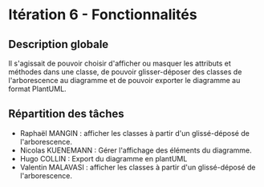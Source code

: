 # Itération 6 - Fonctionnalités
## Description globale
Il s'agissait de pouvoir choisir d'afficher ou masquer les attributs et méthodes 
dans une classe, de pouvoir glisser-déposer des classes de l'arborescence au diagramme et 
de pouvoir exporter le diagramme au format PlantUML.

## Répartition des tâches
- Raphaël MANGIN : afficher les classes à partir d'un glissé-déposé de l'arborescence.
- Nicolas KUENEMANN : Gérer l'affichage des éléments du diagramme.
- Hugo COLLIN : Export du diagramme en plantUML
- Valentin MALAVASI : afficher les classes à partir d'un glissé-déposé de l'arborescence.